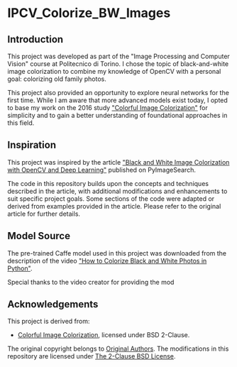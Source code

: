 # IPCV_Colorize_BW_Images

## Introduction

This project was developed as part of the "Image Processing and Computer Vision" course at Politecnico di Torino. I chose the topic of black-and-white image colorization to combine my knowledge of OpenCV with a personal goal: colorizing old family photos. 

This project also provided an opportunity to explore neural networks for the first time. While I am aware that more advanced models exist today, I opted to base my work on the 2016 study ["Colorful Image Colorization"](http://richzhang.github.io/colorization/) for simplicity and to gain a better understanding of foundational approaches in this field.

## Inspiration

This project was inspired by the article ["Black and White Image Colorization with OpenCV and Deep Learning"](https://pyimagesearch.com/2019/02/25/black-and-white-image-colorization-with-opencv-and-deep-learning/) published on PyImageSearch. 

The code in this repository builds upon the concepts and techniques described in the article, with additional modifications and enhancements to suit specific project goals.
Some sections of the code were adapted or derived from examples provided in the article. Please refer to the original article for further details.

## Model Source

The pre-trained Caffe model used in this project was downloaded from the description of the video ["How to Colorize Black and White Photos in Python"](https://www.youtube.com/watch?v=gAmskBNz_Vc). 

Special thanks to the video creator for providing the mod

## Acknowledgements
This project is derived from:
- [Colorful Image Colorization](http://richzhang.github.io/colorization/), licensed under BSD 2-Clause.

The original copyright belongs to [Original Authors](https://github.com/richzhang/colorization/commits?author=richzhang). The modifications in this repository are licensed under [The 2-Clause BSD License](https://opensource.org/license/bsd-2-clause).
